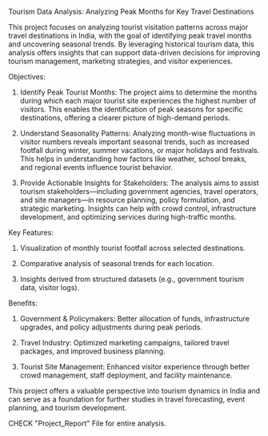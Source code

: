 Tourism Data Analysis: Analyzing Peak Months for Key Travel Destinations

This project focuses on analyzing tourist visitation patterns across major travel destinations in India, with the goal of identifying peak travel months and uncovering seasonal trends. By leveraging historical tourism data, this analysis offers insights that can support data-driven decisions for improving tourism management, marketing strategies, and visitor experiences.

Objectives:
1. Identify Peak Tourist Months:
The project aims to determine the months during which each major tourist site experiences the highest number of visitors. This enables the identification of peak seasons for specific destinations, offering a clearer picture of high-demand periods.

2. Understand Seasonality Patterns:
Analyzing month-wise fluctuations in visitor numbers reveals important seasonal trends, such as increased footfall during winter, summer vacations, or major holidays and festivals. This helps in understanding how factors like weather, school breaks, and regional events influence tourist behavior.

3. Provide Actionable Insights for Stakeholders:
The analysis aims to assist tourism stakeholders—including government agencies, travel operators, and site managers—in resource planning, policy formulation, and strategic marketing. Insights can help with crowd control, infrastructure development, and optimizing services during high-traffic months.

Key Features:
1. Visualization of monthly tourist footfall across selected destinations.

2. Comparative analysis of seasonal trends for each location.

3. Insights derived from structured datasets (e.g., government tourism data, visitor logs).

Benefits:
1. Government & Policymakers: Better allocation of funds, infrastructure upgrades, and policy adjustments during peak periods.

2. Travel Industry: Optimized marketing campaigns, tailored travel packages, and improved business planning.

3. Tourist Site Management: Enhanced visitor experience through better crowd management, staff deployment, and facility maintenance.

This project offers a valuable perspective into tourism dynamics in India and can serve as a foundation for further studies in travel forecasting, event planning, and tourism development.


CHECK "Project_Report" File for entire analysis.